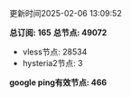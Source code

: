 更新时间2025-02-06 13:09:52

**总订阅: 165**
**总节点: 49072**
- vless节点: 28534
- hysteria2节点: 3

**google ping有效节点: 466**

